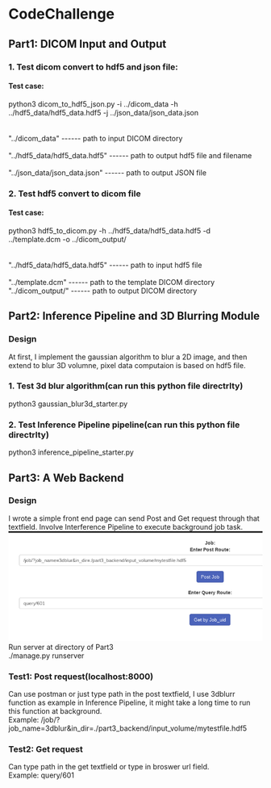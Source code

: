 # CodeChallenge	
## Part1: DICOM Input and Output<br>	
### 1. Test dicom convert to hdf5 and json file:<br>	
#### Test case:<br>	
python3 dicom_to_hdf5_json.py -i ../dicom_data -h ../hdf5_data/hdf5_data.hdf5 -j ../json_data/json_data.json<br><br>	
"../dicom_data" ------ path to input DICOM directory<br>	
"../hdf5_data/hdf5_data.hdf5" ------ path to output hdf5 file and filename<br>	
"../json_data/json_data.json" ------ path to output JSON file<br>	
### 2. Test hdf5 convert to dicom file<br>	
#### Test case:<br>	
python3 hdf5_to_dicom.py -h ../hdf5_data/hdf5_data.hdf5 -d ../template.dcm -o ../dicom_output/<br><br>	
"../hdf5_data/hdf5_data.hdf5" ------ path to input hdf5 file<br>	
"../template.dcm" ------ path to the template DICOM directory<br>
"../dicom_output/" ------ path to output DICOM directory<br>
## Part2: Inference Pipeline and 3D Blurring Module<br>	
### Design
At first, I implement the gaussian algorithm to blur a 2D image, and then extend to blur 3D volumne, pixel data computaion is based on hdf5 file.<br> 
### 1. Test 3d blur algorithm(can run this python file directrlty)<br>	
python3 gaussian_blur3d_starter.py<br>
### 2. Test Inference Pipeline pipeline(can run this python file directrlty)<br>
python3 inference_pipeline_starter.py<br>
## Part3: A Web Backend<br>
### Design
I wrote a simple front end page can send Post and Get request through that textfield. Involve Interference Pipeline to execute background job task.<br> 
![WebPage](/webpage.png)<br>
Run server at directory of Part3<br>
./manage.py runserver<br>

### Test1: Post request(localhost:8000)
Can use postman or just type path in the post textfield, I use 3dblurr function as example in Inference Pipeline, it might take a long time to run this function at background.<br>
Example: /job/?job_name=3dblur&in_dir=./part3_backend/input_volume/mytestfile.hdf5<br>
### Test2: Get request
Can type path in the get textfield or type in broswer url field.<br> 
Example: query/601<br>
